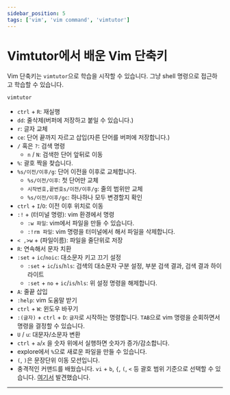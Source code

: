 ```yaml
---
sidebar_position: 5
tags: ['vim', 'vim command', 'vimtutor']
---
```


# Vimtutor에서 배운 Vim 단축키

Vim 단축키는 `vimtutor`으로 학습을 시작할 수 있습니다. 그냥 shell 명령으로 접근하고 학습할 수 있습니다.

```sh
vimtutor
```

- `ctrl` + `R`: 재실행
- `dd`: 줄삭제(버퍼에 저장하고 붙일 수 있습니다.)
- `r`: 글자 교체
- `ce`: 단어 끝까지 자르고 삽입(자른 단어를 버퍼에 저장합니다.)
- `/` 혹은 `?`: 검색 명령
  - `n` / `N`: 검색한 단어 앞뒤로 이동
- `%`: 괄호 짝을 찾습니다.
- `%s/이전/이후/g`: 단어 이전을 이후로 교체합니다.
  - `%s/이전/이후`: 첫 단어만 교체
  - `시작번호,끝번호s/이전/이후/g`: 줄의 범위만 교체
  - `%s/이전/이후/gc`: 하나하나 모두 변경할지 확인
- `ctrl` + `I`/`O`: 이전 이후 위치로 이동
- `:!` + (터미널 명령): vim 환경에서 명령
  - `:w 파일`: vim에서 파일을 만들 수 있습니다.
  - `:!rm 파일`: vim 명령을 터미널에서 해서 파일을 삭제합니다.
- `< ,>w` + (파일이름): 파일을 줄단위로 저장
- `R`: 연속해서 문자 치환
- `:set` + `ic`/`noic`: 대소문자 키고 끄기 설정
  - `:set` + `ic`/`is`/`hls`: 검색의 대소문자 구분 설정, 부분 검색 결과, 검색 결과 하이라이트
  - `:set` + `no` + `ic`/`is`/`hls`: 위 설정 명령을 해제합니다.
- `A`: 줄끝 삽입
- `:help`: vim 도움말 받기
- `ctrl` + `W`: 윈도우 바꾸기
- `:(글자)` + `ctrl` + `D`: `글자`로 시작하는 명령합니다. `TAB`으로 vim 명령을 순회하면서 명령을 결정할 수 있습니다.
- `U` / `u`: 대문자/소문자 변환
- `ctrl` + `a`/`x` 을 숫자 위에서 실행하면 숫자가 증가/감소합니다.
- explore에서 `%`으로 새로운 파일을 만들 수 있습니다.
- `(`, `)`은 문장단위 이동 모션입니다.
- 충격적인 커맨드를 배웠습니다. `vi` + `b`, `{`, `(`, `<` 등 괄호 범위 기준으로 선택할 수 있습니다.
  [여기서](https://www.youtube.com/watch?v=by0E9Nm2Eco) 발견했습니다.

---
